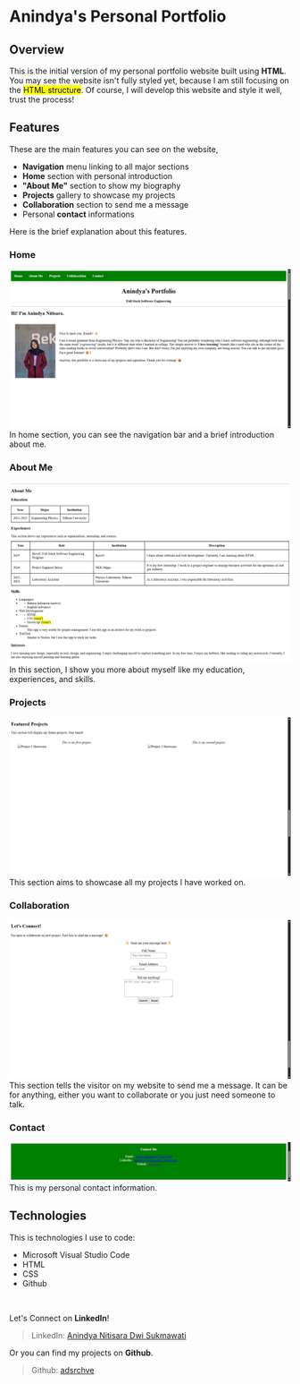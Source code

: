 <!-- [![Review Assignment Due Date](https://classroom.github.com/assets/deadline-readme-button-22041afd0340ce965d47ae6ef1cefeee28c7c493a6346c4f15d667ab976d596c.svg)](https://classroom.github.com/a/akoVEwkh) -->

# Anindya's Personal Portfolio
## Overview
This is the initial version of my personal portfolio website built using **HTML**. You may see the website isn't fully styled yet, because I am still focusing on the <mark>HTML structure</mark>. Of course, I will develop this website and style it well, trust the process!

## Features
These are the main features you can see on the website,

* **Navigation** menu linking to all major sections
* **Home** section with personal introduction
* **"About Me"** section to show my biography
* **Projects** gallery to showcase my projects
* **Collaboration** section to send me a message
* Personal **contact** informations

Here is the brief explanation about this features.

### Home
![Screenshot of home section on my portfolio website](/assets/nav.png)
In home section, you can see the navigation bar and a brief introduction about me.

### About Me
![Screenshot of about me section on my portfolio website](/assets/about.png)
In this section, I show you more about myself like my education, experiences, and skills.


### Projects
![Screenshot of projects section on my portfolio website](/assets/project.png)
This section aims to showcase all my projects I have worked on.


### Collaboration
![Screenshot of message section on my portfolio website](/assets/msg.png)
This section tells the visitor on my website to send me a message. It can be for anything, either you want to collaborate or you just need someone to talk.


### Contact
![Screenshot of contact section on my portfolio website](/assets/contact.png)
This is my personal contact information.

## Technologies
This is technologies I use to code:
* Microsoft Visual Studio Code
* HTML
* CSS
* Github

<br>

Let's Connect on **LinkedIn**!
> LinkedIn: [Anindya Nitisara Dwi Sukmawati](https://www.linkedin.com/in/anindya-nitisara)

Or you can find my projects on **Github**.
> Github: [adsrchve](https://github.com/adsrchve)